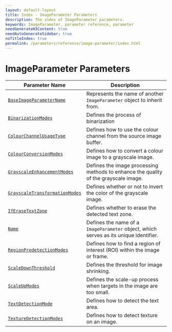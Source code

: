 ```yaml
---
layout: default-layout
title: Index - ImageParameter Parameters
description: The index of ImageParameter parameters.
keywords: ImageParameter, parameter reference, parameter
needGenerateH3Content: true
needAutoGenerateSidebar: true
noTitleIndex: true
permalink: /parameters/reference/image-parameter/index.html
---
```


# ImageParameter Parameters

| Parameter Name | Description |
| ---------------------------------- | ----------- |
| [`BaseImageParameterName`](base-image-parameter-name.md) | Represents the name of another `ImageParameter` object to inherit from. |
| [`BinarizationModes`](binarization-modes.md) | Defines the process of binarization |
| [`ColourChannelUsageType`](colour-channel-usage-type.md) | Defines how to use the colour channel from the source image buffer. |
| [`ColourConversionModes`](colour-conversion-modes.md) | Defines how to convert a colour image to a grayscale image. |
| [`GrayscaleEnhancementModes`](grayscale-enhancement-modes.md) | Defines the image processing methods to enhance the quality of the grayscale image. |
| [`GrayscaleTransformationModes`](grayscale-transformation-modes.md) | Defines whether or not to invert the color of the grayscale image. |
| [`IfEraseTextZone`](if-erase-text-zone.md) | Defines whether to erase the detected text zone. |
| [`Name`](name.md) | Defines the name of a `ImageParameter` object, which serves as its unique identifier. |
| [`RegionPredetectionModes`](region-predetection-modes.md) | Defines how to find a region of interest (ROI) within the image or frame. |
| [`ScaleDownThreshold`](scale-down-threshold.md) | Defines the threshold for image shrinking. |
| [`ScaleUpModes`](scale-up-modes.md) | Defines the scale-up process when targets in the image are too small. |
| [`TextDetectionMode`](text-detection-mode.md) | Defines how to detect the text area. |
| [`TextureDetectionModes`](texture-detection-modes.md) | Defines how to detect texture on an image. |
